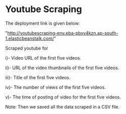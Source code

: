 # Youtube Scraping
The deployment link is given below:

"http://youtubescraping-env.eba-pbxy4kzn.ap-south-1.elasticbeanstalk.com/"

Scraped youtube for

i)- Video URL of the first five videos.

ii)- URL of the video thumbnails of the first five videos.

iii)- Title of the first five videos.

iv)- The number of views of the first five videos.

v)- The time of posting of video for the first five videos.

Note: Then we saved all the data scraped in a CSV file.

